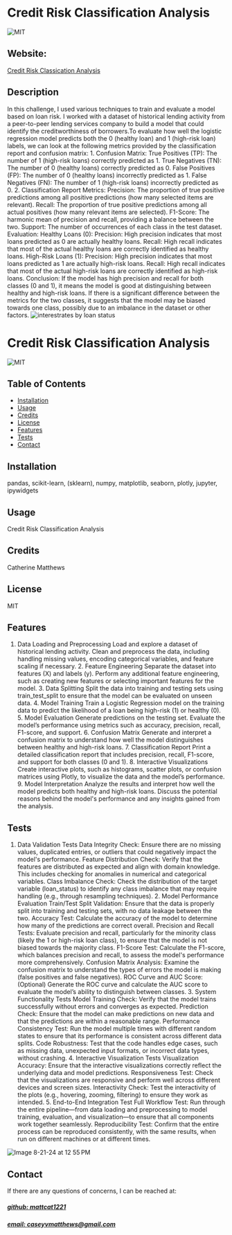 # Credit Risk Classification Analysis
![MIT](https://img.shields.io/badge/License-MIT-blue)

## Website: 
[Credit Risk Classication Analysis](https://crcawebsite.vercel.app)

## Description
In this challenge, I used various techniques to train and evaluate a model based on loan risk. I worked with a dataset of historical lending activity from a peer-to-peer lending services company to build a model that could identify the creditworthiness of borrowers.To evaluate how well the logistic regression model predicts both the 0 (healthy loan) and 1 (high-risk loan) labels, we can look at the following metrics provided by the classification report and confusion matrix:  1. Confusion Matrix: True Positives (TP): The number of 1 (high-risk loans) correctly predicted as 1. True Negatives (TN): The number of 0 (healthy loans) correctly predicted as 0. False Positives (FP): The number of 0 (healthy loans) incorrectly predicted as 1. False Negatives (FN): The number of 1 (high-risk loans) incorrectly predicted as 0. 2. Classification Report Metrics: Precision: The proportion of true positive predictions among all positive predictions (how many selected items are relevant). Recall: The proportion of true positive predictions among all actual positives (how many relevant items are selected). F1-Score: The harmonic mean of precision and recall, providing a balance between the two. Support: The number of occurrences of each class in the test dataset. Evaluation: Healthy Loans (0): Precision: High precision indicates that most loans predicted as 0 are actually healthy loans. Recall: High recall indicates that most of the actual healthy loans are correctly identified as healthy loans. High-Risk Loans (1): Precision: High precision indicates that most loans predicted as 1 are actually high-risk loans. Recall: High recall indicates that most of the actual high-risk loans are correctly identified as high-risk loans. Conclusion: If the model has high precision and recall for both classes (0 and 1), it means the model is good at distinguishing between healthy and high-risk loans. If there is a significant difference between the metrics for the two classes, it suggests that the model may be biased towards one class, possibly due to an imbalance in the dataset or other factors.
![interestrates by loan status](https://github.com/user-attachments/assets/ed3319f8-0db0-4f64-8e77-4da239f364ad)

# Credit Risk Classification Analysis
![MIT](https://img.shields.io/badge/License-MIT-blue)


## Table of Contents
- [Installation](#installation)
- [Usage](#usage)
- [Credits](#credits)
- [License](#license)
- [Features](#features)
- [Tests](#tests)
- [Contact](#contact)

## Installation
pandas, scikit-learn, (sklearn), numpy, matplotlib, seaborn, plotly, jupyter, ipywidgets

## Usage
Credit Risk Classification Analysis

## Credits
Catherine Matthews

## License
MIT

## Features
1. Data Loading and Preprocessing Load and explore a dataset of historical lending activity. Clean and preprocess the data, including handling missing values, encoding categorical variables, and feature scaling if necessary. 2. Feature Engineering Separate the dataset into features (X) and labels (y). Perform any additional feature engineering, such as creating new features or selecting important features for the model. 3. Data Splitting Split the data into training and testing sets using train_test_split to ensure that the model can be evaluated on unseen data. 4. Model Training Train a Logistic Regression model on the training data to predict the likelihood of a loan being high-risk (1) or healthy (0). 5. Model Evaluation Generate predictions on the testing set. Evaluate the model’s performance using metrics such as accuracy, precision, recall, F1-score, and support. 6. Confusion Matrix Generate and interpret a confusion matrix to understand how well the model distinguishes between healthy and high-risk loans. 7. Classification Report Print a detailed classification report that includes precision, recall, F1-score, and support for both classes (0 and 1). 8. Interactive Visualizations Create interactive plots, such as histograms, scatter plots, or confusion matrices using Plotly, to visualize the data and the model’s performance. 9. Model Interpretation Analyze the results and interpret how well the model predicts both healthy and high-risk loans. Discuss the potential reasons behind the model's performance and any insights gained from the analysis.

## Tests
1. Data Validation Tests Data Integrity Check: Ensure there are no missing values, duplicated entries, or outliers that could negatively impact the model's performance. Feature Distribution Check: Verify that the features are distributed as expected and align with domain knowledge. This includes checking for anomalies in numerical and categorical variables. Class Imbalance Check: Check the distribution of the target variable (loan_status) to identify any class imbalance that may require handling (e.g., through resampling techniques). 2. Model Performance Evaluation Train/Test Split Validation: Ensure that the data is properly split into training and testing sets, with no data leakage between the two. Accuracy Test: Calculate the accuracy of the model to determine how many of the predictions are correct overall. Precision and Recall Tests: Evaluate precision and recall, particularly for the minority class (likely the 1 or high-risk loan class), to ensure that the model is not biased towards the majority class. F1-Score Test: Calculate the F1-score, which balances precision and recall, to assess the model's performance more comprehensively. Confusion Matrix Analysis: Examine the confusion matrix to understand the types of errors the model is making (false positives and false negatives). ROC Curve and AUC Score: (Optional) Generate the ROC curve and calculate the AUC score to evaluate the model’s ability to distinguish between classes. 3. System Functionality Tests Model Training Check: Verify that the model trains successfully without errors and converges as expected. Prediction Check: Ensure that the model can make predictions on new data and that the predictions are within a reasonable range. Performance Consistency Test: Run the model multiple times with different random states to ensure that its performance is consistent across different data splits. Code Robustness: Test that the code handles edge cases, such as missing data, unexpected input formats, or incorrect data types, without crashing. 4. Interactive Visualization Tests Visualization Accuracy: Ensure that the interactive visualizations correctly reflect the underlying data and model predictions. Responsiveness Test: Check that the visualizations are responsive and perform well across different devices and screen sizes. Interactivity Check: Test the interactivity of the plots (e.g., hovering, zooming, filtering) to ensure they work as intended. 5. End-to-End Integration Test Full Workflow Test: Run through the entire pipeline—from data loading and preprocessing to model training, evaluation, and visualization—to ensure that all components work together seamlessly. Reproducibility Test: Confirm that the entire process can be reproduced consistently, with the same results, when run on different machines or at different times.

![Image 8-21-24 at 12 55 PM](https://github.com/user-attachments/assets/1e6d8b54-03e3-475d-a6b5-b1208fc33c3e)





## Contact
If there are any questions of concerns, I can be reached at:
##### [github: mattcat1221](https://github.com/mattcat1221)
##### [email: caseyvmatthews@gmail.com](mailto:caseyvmatthews@gmail.com)
